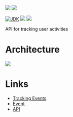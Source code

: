 [![](https://github.com/wutsi/wutsi-tracking-server/actions/workflows/master.yml/badge.svg)](https://github.com/wutsi/wutsi-tracking-server/actions/workflows/master.yml)
[![](https://github.com/wutsi/wutsi-tracking-server/actions/workflows/sheduled_run.yml/badge.svg)](https://github.com/wutsi/wutsi-tracking-server/actions/workflows/sheduled_run.yml)

[![JDK](https://img.shields.io/badge/jdk-11-brightgreen.svg)](https://jdk.java.net/11/)
[![](https://img.shields.io/badge/maven-3.6-brightgreen.svg)](https://maven.apache.org/download.cgi)
![](https://img.shields.io/badge/language-kotlin-blue.svg)

API for tracking user activities

# Architecture

![](https://www.plantuml.com/plantuml/png/ROqn3e9044NxESKaraDZPq7m2CR26481-472iclOMIcCTpUYA17R_zwRIRpclOREKEcwYxEmojhdPTlOcc_4_9tJ8QXlPA8PhuumnWrqfrcyFUp7ZjD95B-M8fGjD7kgku00bkKveiKa4l-zmnl65LR5g-lp6f_Kds6C55MLSHJ5FFvwiz75Y_sY0SLif0Js53hp0000)

# Links

- [Tracking Events](docs/Tracking.md)
- [Event](docs/Event.md)
- [API](https://wutsi.github.io/wutsi-tracking-server/api/)

